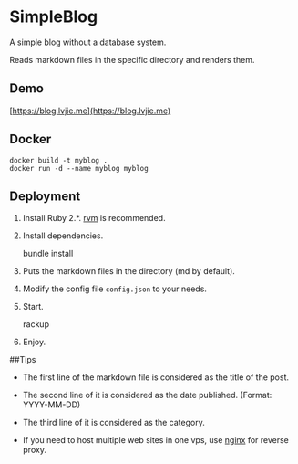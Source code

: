 SimpleBlog
======

A simple blog without a database system.

Reads markdown files in the specific directory and renders them.

## Demo
[https://blog.lvjie.me](https://blog.lvjie.me)

## Docker
```
docker build -t myblog .
docker run -d --name myblog myblog
```

## Deployment

1. Install Ruby 2.*. [rvm](https://rvm.io) is recommended.

2. Install dependencies.

	bundle install

3. Puts the markdown files in the directory (md by default).

4. Modify the config file `config.json` to your needs.

5. Start.

	rackup

6. Enjoy.

##Tips

- The first line of the markdown file is considered as the title of the post.

- The second line of it is considered as the date published. (Format: YYYY-MM-DD)

- The third line of it is considered as the category.

- If you need to host multiple web sites in one vps, use [nginx](http://nginx.org/) for reverse proxy.